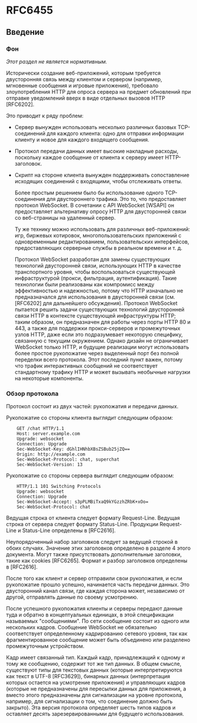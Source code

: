 # RFC6455

## Введение

### Фон

   _Этот раздел не является нормативным._

   Исторически создание веб-приложений, которым требуется двусторонняя связь между клиентом и сервером (например, мгновенные сообщения и игровые приложения), требовало злоупотребления HTTP для опроса сервера на предмет обновлений при отправке уведомлений вверх в виде отдельных вызовов HTTP [RFC6202].

   Это приводит к ряду проблем:
- Сервер вынужден использовать несколько различных базовых TCP-соединений для каждого клиента: одно для отправки информации клиенту и новое для каждого входящего сообщения.
- Протокол передачи данных имеет высокие накладные расходы, поскольку каждое сообщение от клиента к серверу имеет HTTP-заголовок.
- Скрипт на стороне клиента вынужден поддерживать сопоставление исходящих соединений с входящими, чтобы отслеживать ответы.

   Более простым решением было бы использование одного TCP-соединения для двустороннего трафика.  Это то, что предоставляет протокол WebSocket. В сочетании с API WebSocket [WSAPI] он предоставляет альтернативу опросу HTTP для двусторонней связи со веб-страницы на удаленный сервер.

   Ту же технику можно использовать для различных веб-приложений: игр, биржевых котировок, многопользовательских приложений с одновременным редактированием, пользовательских интерфейсов, предоставляющих серверные службы в реальном времени и т. д.

   Протокол WebSocket разработан для замены существующих технологий двусторонней связи, использующих HTTP в качестве транспортного уровня, чтобы воспользоваться существующей инфраструктурой (прокси, фильтрация, аутентификация). Такие технологии были реализованы как компромисс между эффективностью и надежностью, потому что HTTP изначально не предназначался для использования в двусторонней связи (см. [RFC6202] для дальнейшего обсуждения). Протокол WebSocket пытается решить задачи существующих технологий двусторонней связи HTTP в контексте существующей инфраструктуры HTTP; таким образом, он предназначен для работы через порты HTTP 80 и 443, а также для поддержки прокси-серверов и промежуточных узлов HTTP, даже если это подразумевает некоторую специфику, связанную с текущим окружением. Однако дизайн не ограничивает WebSocket только HTTP, и будущие реализации могут использовать более простое рукопожатие через выделенный порт без полной переделки всего протокола. Этот последний пункт важен, потому что трафик интерактивных сообщений не соответствует стандартному трафику HTTP и может вызывать необычные нагрузки на некоторые компоненты.

### Обзор протокола

   Протокол состоит из двух частей: рукопожатия и передачи данных.

   Рукопожатие со стороны клиента выглядит следующим образом:

        GET /chat HTTP/1.1
        Host: server.example.com
        Upgrade: websocket
        Connection: Upgrade
        Sec-WebSocket-Key: dGhlIHNhbXBsZSBub25jZQ==
        Origin: http://example.com
        Sec-WebSocket-Protocol: chat, superchat
        Sec-WebSocket-Version: 13

   Рукопожатие со стороны сервера выглядит следующим образом:

        HTTP/1.1 101 Switching Protocols
        Upgrade: websocket
        Connection: Upgrade
        Sec-WebSocket-Accept: s3pPLMBiTxaQ9kYGzzhZRbK+xOo=
        Sec-WebSocket-Protocol: chat

   Ведущая строка от клиента следует формату Request-Line.
   Ведущая строка от сервера следует формату Status-Line. Продукции Request-Line и Status-Line определены в [RFC2616].

   Неупорядоченный набор заголовков следует за ведущей строкой в обоих случаях. Значение этих заголовков определено в разделе 4 этого документа. Могут также присутствовать дополнительные заголовки, такие как cookies [RFC6265]. Формат и разбор заголовков определены в [RFC2616].

   После того как клиент и сервер отправили свои рукопожатия, и если рукопожатие прошло успешно, начинается часть передачи данных. Это двусторонний канал связи, где каждая сторона может, независимо от другой, отправлять данные по своему усмотрению.

   После успешного рукопожатия клиенты и серверы передают данные туда и обратно в концептуальных единицах, в этой спецификации называемых "сообщениями". По сети сообщение состоит из одного или нескольких кадров. Сообщение WebSocket не обязательно соответствует определенному кадрированию сетевого уровня, так как фрагментированное сообщение может быть объединено или разделено промежуточным устройством.

   Кадр имеет связанный тип. Каждый кадр, принадлежащий к одному и тому же сообщению, содержит тот же тип данных. В общем смысле, существуют типы для текстовых данных (которые интерпретируются как текст в UTF-8 [RFC3629]), бинарных данных (интерпретация которых остается на усмотрение приложения) и управляющих кадров (которые не предназначены для пересылки данных для приложения, а вместо этого предназначены для сигнализации на уровне протокола, например, для сигнализации о том, что соединение должно быть закрыто). Эта версия протокола определяет шесть типов кадров и оставляет десять зарезервированными для будущего использования.
